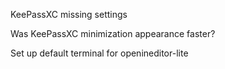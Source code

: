

KeePassXC missing settings

Was KeePassXC minimization appearance faster?



Set up default terminal for openineditor-lite

